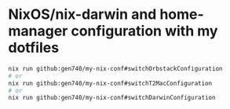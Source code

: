 # NixOS/nix-darwin and home-manager configuration with my dotfiles

```bash
nix run github:gen740/my-nix-conf#switchOrbstackConfiguration
# or
nix run github:gen740/my-nix-conf#switchT2MacConfiguration
# or
nix run github:gen740/my-nix-conf#switchDarwinConfiguration
```
